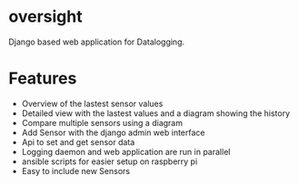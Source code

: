 # oversight

Django based web application for Datalogging.

# Features
* Overview of the lastest sensor values
* Detailed view with the lastest values and a diagram showing the history
* Compare multiple sensors using a diagram
* Add Sensor with the django admin web interface
* Api to set and get sensor data
* Logging daemon and web application are run in parallel
* ansible scripts for easier setup on raspberry pi
* Easy to include new Sensors

